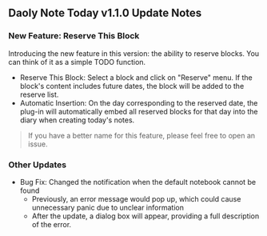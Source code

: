 ## Daoly Note Today v1.1.0 Update Notes

### New Feature: Reserve This Block

Introducing the new feature in this version: the ability to reserve blocks. You can think of it as a simple TODO function.

- Reserve This Block: Select a block and click on "Reserve" menu. If the block's content includes future dates, the block will be added to the reserve list.
- Automatic Insertion: On the day corresponding to the reserved date, the plug-in will automatically embed all reserved blocks for that day into the diary when creating today's notes.

> If you have a better name for this feature, please feel free to open an issue.

### Other Updates

- Bug Fix: Changed the notification when the default notebook cannot be found
    - Previously, an error message would pop up, which could cause unnecessary panic due to unclear information
    - After the update, a dialog box will appear, providing a full description of the error.
